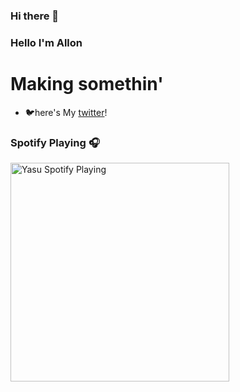 ### Hi there 👋

<!--
**Yasuuuuuu/Yasuuuuuu** is a ✨ _special_ ✨ repository because its `README.md` (this file) appears on your GitHub profile.
-->
### Hello I'm Allon 

# Making somethin' 
- 🐦here's My [twitter]!

### Spotify Playing 🎧

[<img src="https://now-playing-Yasu.vercel.app/api/spotify-playing" alt="Yasu Spotify Playing" width="350" />](https://open.spotify.com/user/kob86mqumwaxjp3be0dsp6kh4)

[twitter]: https://twitter.com/Norimakitamagoo
